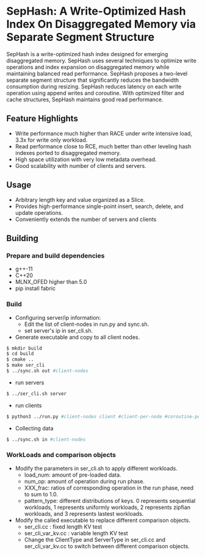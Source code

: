 # SepHash: A Write-Optimized Hash Index On Disaggregated Memory via Separate Segment Structure

SepHash is a write-optimized hash index designed for emerging disaggregated memory. SepHash uses several techniques to optimize write operations and index expansion on disaggregated memory while maintaining balanced read performance. SepHash proposes a two-level separate segment structure that significantly reduces the bandwidth consumption during resizing. SepHash reduces latency on each write operation using append writes and coroutine. With optimized filter and cache structures, SepHash maintains good read performance.

## Feature Highlights

- Write performance much higher than RACE under write intensive load, 3.3x for write only workload.
- Read performance close to RCE, much better than other leveling hash indexes ported to disaggregated memory.
- High space utilization with very low metadata overhead.
- Good scalability with number of clients and servers.

## Usage

- Arbitrary length key and value organized as a Slice.
- Provides high-performance single-point insert, search, delete, and update operations.
- Conveniently extends the number of servers and clients

## Building

### Prepare and build dependencies

- g++-11
- C++20
- MLNX_OFED higher than 5.0
- pip install fabric

### Build

- Configuring server/ip information:
    - Edit the list of client-nodes in run.py and sync.sh.
    - set server's ip in ser_cli.sh.
- Generate executable and copy to all client nodes.

```bash
$ mkdir build 
$ cd build
$ cmake ..
$ make ser_cli
$ ../sync.sh out #client-nodes
```

- run servers

```bash
$ ../ser_cli.sh server
```

- run clients

```bash
$ python3 ../run.py #client-nodes client #client-per-node #coroutine-per-client
```

- Collecting data

```bash
$ ../sync.sh in #client-nodes
```

### WorkLoads and comparison objects

- Modify the parameters in ser_cli.sh to apply different workloads. 
    - load_num: amount of pre-loaded data.
    - num_op: amount of operation during run phase.
    - XXX_frac: ratios of corresponding operation in the run phase, need to sum to 1.0.
    - pattern_type: different distributions of keys. 0 represents sequential workloads, 1 represents uniformly workloads, 2 represents zipfian workloads, and 3 represents lastest workloads.
- Modify the called executable to replace different comparison objects.
    - ser_cli.cc : fixed length KV test
    - ser_cli_var_kv.cc : variable length KV test
    - Change the ClientType and ServerType in ser_cli.cc and ser_cli_var_kv.cc to switch between different comparison objects.